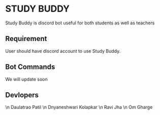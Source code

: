 # STUDY BUDDY

Study Buddy is discord bot useful for both students as well as teachers

## Requirement 

User should have discord account to use Study Buddy.


## Bot Commands

We will update soon


## Devlopers 
\n Daulatrao Patil
\n Dnyaneshwari Kolapkar
\n Ravi Jha
\n Om Gharge
